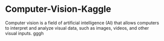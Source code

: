 # Computer-Vision-Kaggle
Computer vision is a field of artificial intelligence (AI) that allows computers to interpret and analyze visual data, such as images, videos, and other visual inputs.
gggh
